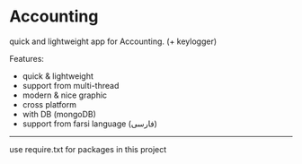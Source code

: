 # Accounting
quick and lightweight app for Accounting. (+ keylogger)

Features:
* quick & lightweight
* support from multi-thread
* modern & nice graphic
* cross platform
* with DB (mongoDB)
* support from farsi language (فارسی)
---
use require.txt for packages in this project
